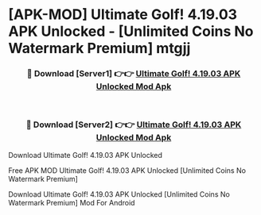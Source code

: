 # [APK-MOD] Ultimate Golf! 4.19.03 APK Unlocked - [Unlimited Coins No Watermark Premium] mtgjj



<div align="center">
<h3>🔴 Download [Server1] 👉👉 <a href="https://momento.my/?title=Ultimate_Golf!_4.19.03_APK_Unlocked">Ultimate Golf! 4.19.03 APK Unlocked Mod Apk</a></h3><br>

<h3>🔴 Download [Server2] 👉👉 <a href="https://momento.my/?title=Ultimate_Golf!_4.19.03_APK_Unlocked">Ultimate Golf! 4.19.03 APK Unlocked Mod Apk</a></h3>
</div>



Download Ultimate Golf! 4.19.03 APK Unlocked 

Free APK MOD Ultimate Golf! 4.19.03 APK Unlocked [Unlimited Coins No Watermark Premium]

Download Ultimate Golf! 4.19.03 APK Unlocked [Unlimited Coins No Watermark Premium] Mod For Android
